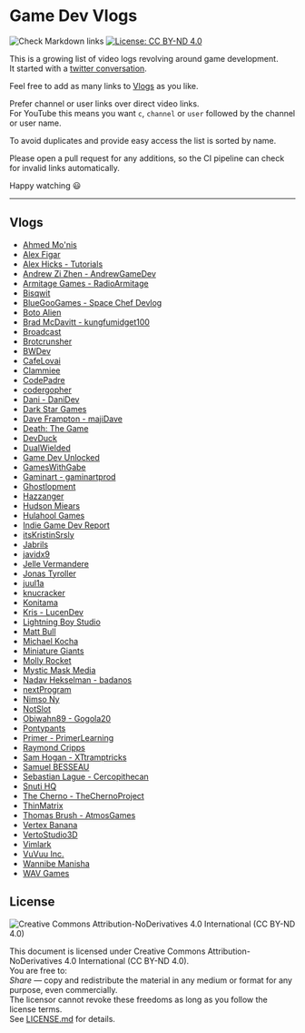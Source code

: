 # Game Dev Vlogs

![Check Markdown links](https://github.com/ctreffs/game-dev-vlogs/workflows/Check%20Markdown%20links/badge.svg) [![License: CC BY-ND 4.0](https://img.shields.io/badge/License-CC%20BY--ND%204.0-green.svg)](https://creativecommons.org/licenses/by-nd/4.0/)

This is a growing list of video logs revolving around game development.   
It started with a [twitter conversation](https://twitter.com/juul1a/status/1280498993219452930).

Feel free to add as many links to [Vlogs](https://en.wikipedia.org/wiki/Vlog) as you like.  

Prefer channel or user links over direct video links.  
For YouTube this means you want `c`, `channel` or `user` followed by the channel or user name.  

To avoid duplicates and provide easy access the list is sorted by name.  

Please open a pull request for any additions, so the CI pipeline can check for invalid links automatically.

Happy watching 😃

---

## Vlogs


- [Ahmed Mo'nis](https://www.youtube.com/channel/UCfD7zPjir2rIS3PnN-m1H4w)
- [Alex Figar](https://www.youtube.com/channel/UCzB28hNsHCLddMLn9dPcMLA)
- [Alex Hicks - Tutorials](https://www.youtube.com/c/AlexHicks_Tutorials)
- [Andrew Zi Zhen - AndrewGameDev](https://www.youtube.com/c/AndrewGameDev)
- [Armitage Games - RadioArmitage](https://www.youtube.com/c/RadioArmitage)
- [Bisqwit](https://www.youtube.com/c/Bisqwit)
- [BlueGooGames - Space Chef Devlog](https://www.youtube.com/c/BlueGooGames)
- [Boto Alien](https://www.youtube.com/channel/UCgKEt5REjA4Xohmemxn9tgg)
- [Brad McDavitt - kungfumidget100](https://www.youtube.com/user/kungfumidget100)
- [Broadcast](https://www.youtube.com/channel/UCnEt52HbBOxFLPDSuuDDbog)
- [Brotcrunsher](https://www.youtube.com/c/Brotcrunsher/)
- [BWDev](https://www.youtube.com/channel/UCYU6BO_VdYnzeQEOS_kSBWA)
- [CafeLovai](https://www.youtube.com/channel/UCbV627Wqr5VTbupR7rxc6hg)
- [Clammiee](https://www.youtube.com/c/Clammiee)
- [CodePadre](https://www.youtube.com/c/CodeParade)
- [codergopher](https://www.youtube.com/channel/UCfiC4q3AahU4Io-s83-CIbQ)
- [Dani - DaniDev](https://www.youtube.com/c/DaniDev)
- [Dark Star Games](https://www.youtube.com/channel/UCybyniZCc0VM6pHZfs-OE0g)
- [Dave Frampton - majiDave](https://www.youtube.com/user/majiDave)
- [Death: The Game](https://www.youtube.com/channel/UCW_MAtr_ce4cmRA0spzBraw)
- [DevDuck](https://www.youtube.com/c/DevDuck)
- [DualWielded](https://www.youtube.com/channel/UCZ-KsjAT8-39iRpGwqVH2qA)
- [Game Dev Unlocked](https://www.youtube.com/c/GameDevUnlocked)
- [GamesWithGabe](https://www.youtube.com/c/GamesWithGabe)
- [Gaminart - gaminartprod](https://www.youtube.com/c/gaminartprod)
- [Ghostlopment](https://www.youtube.com/channel/UCZ-HfIUGetmwpXNwDYbfe6g)
- [Hazzanger](https://www.youtube.com/user/Hazzanger)
- [Hudson Miears](https://www.youtube.com/channel/UCpHSXFLxATDubOAje6dDKeg)
- [Hulahool Games](https://www.youtube.com/channel/UCVATuYt2qb7KPvAY4ejWIAQ)
- [Indie Game Dev Report](https://www.youtube.com/channel/UCpMHeGV80zoSOI75HhbEdCg)
- [itsKristinSrsly](https://www.youtube.com/channel/UCCHg9mt6Tu6f-WCF4gf5oyQ)
- [Jabrils](https://www.youtube.com/c/Jabrils)
- [javidx9](https://www.youtube.com/c/javidx9)
- [Jelle Vermandere](https://www.youtube.com/c/JelleVermandere)
- [Jonas Tyroller](https://www.youtube.com/c/JonasTyroller)
- [juul1a](https://www.youtube.com/c/juul1a)
- [knucracker](https://www.youtube.com/user/knucracker)
- [Konitama](https://www.youtube.com/c/Konitama)
- [Kris - LucenDev](https://www.youtube.com/c/KrisLucenDev)
- [Lightning Boy Studio](https://www.youtube.com/c/LightningBoyStudio)
- [Matt Bull](https://www.youtube.com/channel/UC1CFW6RBBLDVWpvFY934XJw)
- [Michael Kocha](https://www.youtube.com/c/MichaelKocha)
- [Miniature Giants](https://www.youtube.com/channel/UCUqFaeMq-QrIDDPU-YXP4ng)
- [Molly Rocket](https://www.youtube.com/c/MollyRocket)
- [Mystic Mask Media](https://www.youtube.com/c/MysticMaskMedia)
- [Nadav Hekselman - badanos](https://www.youtube.com/user/badanos)
- [nextProgram](https://www.youtube.com/c/nextProgram)
- [Nimso Ny](https://www.youtube.com/user/nimsony)
- [NotSlot](https://www.youtube.com/c/NotSlot)
- [Obiwahn89 - Gogola20](https://www.youtube.com/user/Gogola20)
- [Pontypants](https://www.youtube.com/c/Pontypants)
- [Primer - PrimerLearning](https://www.youtube.com/c/PrimerLearning)
- [Raymond Cripps](https://www.youtube.com/c/RaymondCripps)
- [Sam Hogan - XTtramptricks](https://www.youtube.com/user/XTtramptricks)
- [Samuel BESSEAU](https://www.youtube.com/channel/UCtyKW1kPa1VbfySOwmvknpg)
- [Sebastian Lague - Cercopithecan](https://www.youtube.com/user/Cercopithecan)
- [Snuti HQ](https://www.youtube.com/c/SnutiHQ)
- [The Cherno - TheChernoProject](https://www.youtube.com/c/TheChernoProject)
- [ThinMatrix](https://www.youtube.com/user/ThinMatrix)
- [Thomas Brush - AtmosGames](https://www.youtube.com/c/AtmosGames)
- [Vertex Banana](https://www.youtube.com/channel/UCFgPbOHowDe_mrbs0EV5ZlQ)
- [VertoStudio3D](https://www.youtube.com/c/VertoStudio3D)
- [Vimlark](https://www.youtube.com/c/Vimlark)
- [VuVuu Inc.](https://www.youtube.com/channel/UCXU6sW7I3If7Gx9yxOWqOfw)
- [Wannibe Manisha](https://www.youtube.com/channel/UCnwPMw74a4wXBTw5RwB3RZQ)
- [WAV Games](https://www.youtube.com/channel/UCxE9f_2ONmyMzcYeFYmaTyw)


## License

![Creative Commons Attribution-NoDerivatives 4.0 International (CC BY-ND 4.0)](https://mirrors.creativecommons.org/presskit/buttons/88x31/svg/by-nd.svg)

This document is licensed under Creative Commons Attribution-NoDerivatives 4.0 International (CC BY-ND 4.0).  
You are free to:   
*Share* — copy and redistribute the material in any medium or format
for any purpose, even commercially.  
The licensor cannot revoke these freedoms as long as you follow the license terms.  
See [LICENSE.md](LICENSE.md) for details.
